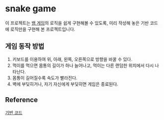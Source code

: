 # snake game

이 프로젝트는 [뱀 게임](https://en.wikipedia.org/wiki/Snake_%28video_game_genre%29)의 로직을 쉽게 구현해볼 수 있도록, 미리 작성해 놓은 기반 코드에 로직만을 구현해 본 프로젝트입니다.

## 게임 동작 방법

1. 키보드를 이용하여 위, 아래, 왼쪽, 오른쪽으로 방향을 바꿀 수 있다.
2. 먹이를 먹으면 몸통의 길이가 하나 늘어나고, 먹이는 다른 랜덤한 위치에서 다시 나타난다.
3. 몸통이 길어질수록 속도가 빨라진다.
4. 벽에 부딪히거나, 자기 자신에게 부딪히면 게임은 종료된다.

## Reference

[기반 코드](https://github.com/fds11/fds-snake-game)
